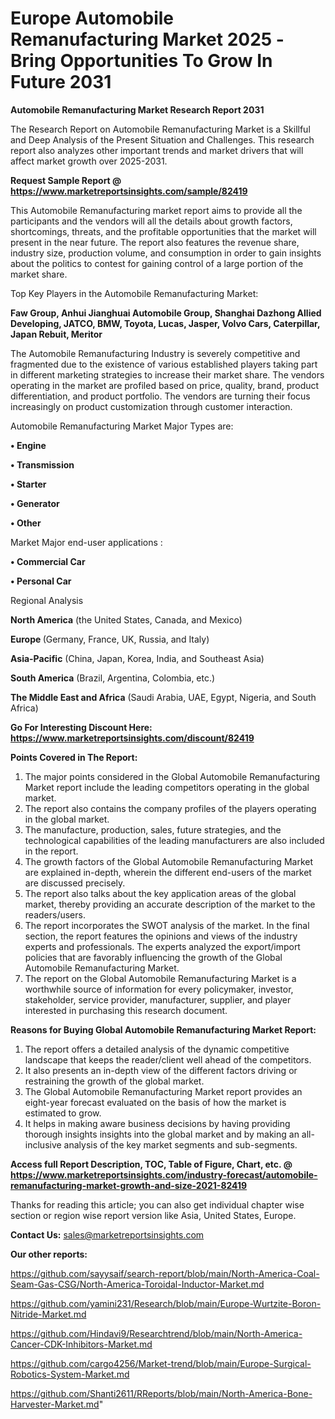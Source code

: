 # Europe Automobile Remanufacturing Market 2025 -Bring Opportunities To Grow In Future 2031

<strong>Automobile Remanufacturing Market Research Report 2031</strong>

The Research Report on Automobile Remanufacturing Market is a Skillful and Deep Analysis of the Present Situation and Challenges. This research report also analyzes other important trends and market drivers that will affect market growth over 2025-2031.

<strong>Request Sample Report @ <a href=https://www.marketreportsinsights.com/sample/82419>https://www.marketreportsinsights.com/sample/82419</a></strong>

This Automobile Remanufacturing market report aims to provide all the participants and the vendors will all the details about growth factors, shortcomings, threats, and the profitable opportunities that the market will present in the near future. The report also features the revenue share, industry size, production volume, and consumption in order to gain insights about the politics to contest for gaining control of a large portion of the market share.

Top Key Players in the Automobile Remanufacturing Market:

<strong>Faw Group, Anhui Jianghuai Automobile Group, Shanghai Dazhong Allied Developing, JATCO, BMW, Toyota, Lucas, Jasper, Volvo Cars, Caterpillar, Japan Rebuit, Meritor</strong>

The Automobile Remanufacturing Industry is severely competitive and fragmented due to the existence of various established players taking part in different marketing strategies to increase their market share. The vendors operating in the market are profiled based on price, quality, brand, product differentiation, and product portfolio. The vendors are turning their focus increasingly on product customization through customer interaction.

Automobile Remanufacturing Market Major Types are:

<strong>• Engine

• Transmission

• Starter

• Generator

• Other</strong>

Market Major end-user applications :

<strong>• Commercial Car

• Personal Car</strong>

Regional Analysis

</u><strong><b>North America</b></strong> (the United States, Canada, and Mexico)

<strong><b>Europe </b></strong>(Germany, France, UK, Russia, and Italy)

<strong><b>Asia-Pacific</b></strong> (China, Japan, Korea, India, and Southeast Asia)

<strong><b>South America</b></strong> (Brazil, Argentina, Colombia, etc.)

<strong><b>The Middle East and Africa</b></strong> (Saudi Arabia, UAE, Egypt, Nigeria, and South Africa)

<strong>Go For Interesting Discount Here: <a href=https://www.marketreportsinsights.com/discount/82419>https://www.marketreportsinsights.com/discount/82419</a></strong>

<strong>Points Covered in The Report:</strong>
<ol>
  <li>The major points considered in the Global Automobile Remanufacturing Market report include the leading competitors operating in the global market.</li>
  <li>The report also contains the company profiles of the players operating in the global market.</li>
  <li>The manufacture, production, sales, future strategies, and the technological capabilities of the leading manufacturers are also included in the report.</li>
  <li>The growth factors of the Global Automobile Remanufacturing Market are explained in-depth, wherein the different end-users of the market are discussed precisely.</li>
  <li>The report also talks about the key application areas of the global market, thereby providing an accurate description of the market to the readers/users.</li>
  <li>The report incorporates the SWOT analysis of the market. In the final section, the report features the opinions and views of the industry experts and professionals. The experts analyzed the export/import policies that are favorably influencing the growth of the Global Automobile Remanufacturing Market.</li>
  <li>The report on the Global Automobile Remanufacturing Market is a worthwhile source of information for every policymaker, investor, stakeholder, service provider, manufacturer, supplier, and player interested in purchasing this research document.</li>
</ol>
<strong>Reasons for Buying Global Automobile Remanufacturing Market Report:</strong>

<ol>
  <li>The report offers a detailed analysis of the dynamic competitive landscape that keeps the reader/client well ahead of the competitors.</li>
  <li>It also presents an in-depth view of the different factors driving or restraining the growth of the global market.</li>
  <li>The Global Automobile Remanufacturing Market report provides an eight-year forecast evaluated on the basis of how the market is estimated to grow.</li>
  <li>It helps in making aware business decisions by having providing thorough insights insights into the global market and by making an all-inclusive analysis of the key market segments and sub-segments.</li>
</ol>
<strong>Access full Report Description, TOC, Table of Figure, Chart, etc. @ <a href=https://www.marketreportsinsights.com/industry-forecast/automobile-remanufacturing-market-growth-and-size-2021-82419>https://www.marketreportsinsights.com/industry-forecast/automobile-remanufacturing-market-growth-and-size-2021-82419</a></strong>


Thanks for reading this article; you can also get individual chapter wise section or region wise report version like Asia, United States, Europe.

<strong>Contact Us:</strong>
sales@marketreportsinsights.com

<strong>Our other reports:</strong>

<a href=https://github.com/sayysaif/search-report/blob/main/North-America-Coal-Seam-Gas-CSG/North-America-Toroidal-Inductor-Market.md>https://github.com/sayysaif/search-report/blob/main/North-America-Coal-Seam-Gas-CSG/North-America-Toroidal-Inductor-Market.md</a>

<a href=https://github.com/yamini231/Research/blob/main/Europe-Wurtzite-Boron-Nitride-Market.md>https://github.com/yamini231/Research/blob/main/Europe-Wurtzite-Boron-Nitride-Market.md</a>

<a href=https://github.com/Hindavi9/Researchtrend/blob/main/North-America-Cancer-CDK-Inhibitors-Market.md>https://github.com/Hindavi9/Researchtrend/blob/main/North-America-Cancer-CDK-Inhibitors-Market.md</a>

<a href=https://github.com/cargo4256/Market-trend/blob/main/Europe-Surgical-Robotics-System-Market.md>https://github.com/cargo4256/Market-trend/blob/main/Europe-Surgical-Robotics-System-Market.md</a>

<a href=https://github.com/Shanti2611/RReports/blob/main/North-America-Bone-Harvester-Market.md>https://github.com/Shanti2611/RReports/blob/main/North-America-Bone-Harvester-Market.md</a>"
